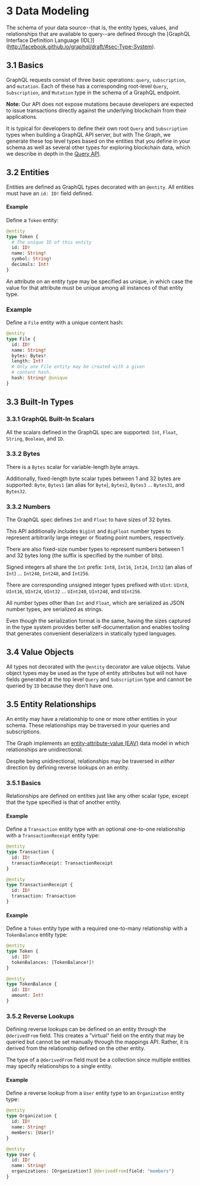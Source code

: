 # 3 Data Modeling
The schema of your data source--that is, the entity types, values, and relationships that are available to query--are defined through the [GraphQL Interface Definition Language (IDL)] (http://facebook.github.io/graphql/draft/#sec-Type-System).

## 3.1 Basics

GraphQL requests consist of three basic operations: `query`, `subscription`, and `mutation`. Each of these has a corresponding root-level `Query`, `Subscription`, and `Mutation` type in the schema of a GraphQL endpoint.

**Note:** Our API does not expose mutations because developers are expected to issue transactions directly against the underlying blockchain from their applications.

It is typical for developers to define their own root `Query` and `Subscription` types when building a GraphQL API server, but with The Graph, we generate these top level types based on the entities that you define in your schema as well as several other types for exploring blockchain data, which we describe in depth in the [Query API](#Queries).

## 3.2 Entities

Entities are defined as GraphQL types decorated with an `@entity`. All entities must have an `id: ID!` field defined.

#### Example
Define a `Token` entity:

```graphql
@entity
type Token {
  # The unique ID of this entity
  id: ID!
  name: String!
  symbol: String!
  decimals: Int!
}
```

An attribute on an entity type may be specified as unique, in which case the value for that attribute must be unique among all instances of that entity type.

### Example
Define a `File` entity with a unique content hash:
```graphql
@entity
type File {
  id: ID!
  name: String!
  bytes: Bytes!
  length: Int!
  # Only one File entity may be created with a given
  # content hash.
  hash: String! @unique
}
```

## 3.3 Built-In Types

### 3.3.1 GraphQL Built-In Scalars
All the scalars defined in the GraphQL spec are supported: `Int`, `Float`, `String`, `Boolean`, and `ID`.

### 3.3.2 Bytes
There is a `Bytes` scalar for variable-length byte arrays.

Additionally, fixed-length byte scalar types between 1 and 32 bytes are supported: `Byte`, `Bytes1` (an alias for `Byte`), `Bytes2`, `Bytes3` ... `Bytes31`, and `Bytes32`.

### 3.3.2 Numbers
The GraphQL spec defines `Int` and `Float` to have sizes of 32 bytes.

This API additionally includes `BigInt` and `BigFloat` number types to represent arbitrarily large integer or floating point numbers, respectively.

There are also fixed-size number types to represent numbers between 1 and 32 bytes long (the suffix is specified by the number of bits).

Signed integers all share the `Int` prefix: `Int8`, `Int16`, `Int24`, `Int32` (an alias of `Int`) ... `Int240`, `Int248`, and `Int256`.

There are corresponding unsigned integer types prefixed with `UInt`: `UInt8`, `UInt16`, `UInt24`, `UInt32` ... `UInt240`, `UInt248`, and `UInt256`.

All number types other than `Int` and `Float`, which are serialized as JSON number types, are serialized as strings.

Even though the serialization format is the same, having the sizes captured in the type system provides better self-documentation and enables tooling that generates convenient deserializers in statically typed languages.

## 3.4 Value Objects
All types not decorated with the `@entity` decorator are value objects. Value object types may be used as the type of entity attributes but will not have fields generated at the top level `Query` and `Subscription` type and cannot be queried by `ID` because they don't have one.

## 3.5 Entity Relationships
An entity may have a relationship to one or more other entities in your schema. These relationships may be traversed in your queries and subscriptions.

The Graph implements an [entity-attribute-value (EAV)](https://en.wikipedia.org/wiki/Entity%E2%80%93attribute%E2%80%93value_model) data model in which relationships are unidirectional.

Despite being unidirectional, relationships may be traversed in *either* direction by defining reverse lookups on an entity.

### 3.5.1 Basics

Relationships are defined on entities just like any other scalar type, except that the type specified is that of another entity.

#### Example
Define a `Transaction` entity type with an optional one-to-one relationship with a `TransactionReceipt` entity type:
```graphql
@entity
type Transaction {
  id: ID!
  transactionReceipt: TransactionReceipt
}

@entity
type TransactionReceipt {
  id: ID!
  transaction: Transaction
}
```

#### Example
Define a `Token` entity type with a required one-to-many relationship with a `TokenBalance` entity type:
```graphql
@entity
type Token {
  id: ID!
  tokenBalances: [TokenBalance!]!
}

@entity
type TokenBalance {
  id: ID!
  amount: Int!
}
```

### 3.5.2 Reverse Lookups
Defining reverse lookups can be defined on an entity through the `@derivedFrom` field. This creates a "virtual" field on the entity that may be queried but cannot be set manually through the mappings API. Rather, it is derived from the relationship defined on the other entity.

The type of a `@derivedFrom` field must be a collection since multiple entities may specify relationships to a single entity.

#### Example
Define a reverse lookup from a `User` entity type to an `Organization` entity type:
```graphql
@entity
type Organization {
  id: ID!
  name: String!
  members: [User]!
}

@entity
type User {
  id: ID!
  name: String!
  organizations: [Organization!] @derivedFrom(field: "members")
}
```
